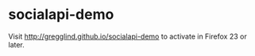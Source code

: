 socialapi-demo
==============

Visit http://gregglind.github.io/socialapi-demo to activate in Firefox 23 or later.


